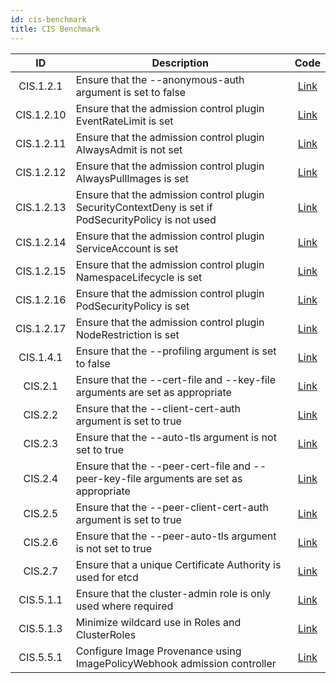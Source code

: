 ```yaml
---
id: cis-benchmark
title: CIS Benchmark
---
```



| ID | Description | Code |
|:--:| ----------- |:---:|
| CIS.1.2.1  | Ensure that the --anonymous-auth argument is set to false | [Link](https://github.com/raspbernetes/k8s-security-policies/blob/master/policies/CIS.1.2.1/CIS.1.2.1.rego) |
| CIS.1.2.10 | Ensure that the admission control plugin EventRateLimit is set | [Link](https://github.com/raspbernetes/k8s-security-policies/blob/master/policies/CIS.1.2.10/CIS.1.2.10.rego) |
| CIS.1.2.11 | Ensure that the admission control plugin AlwaysAdmit is not set | [Link](https://github.com/raspbernetes/k8s-security-policies/blob/master/policies/CIS.1.2.11/CIS.1.2.11.rego) |
| CIS.1.2.12 | Ensure that the admission control plugin AlwaysPullImages is set| [Link](https://github.com/raspbernetes/k8s-security-policies/blob/master/policies/CIS.1.2.12/CIS.1.2.12.rego) |
| CIS.1.2.13 | Ensure that the admission control plugin SecurityContextDeny is set if PodSecurityPolicy is not used | [Link](https://github.com/raspbernetes/k8s-security-policies/blob/master/policies/CIS.1.2.13/CIS.1.2.13.rego) |
| CIS.1.2.14 | Ensure that the admission control plugin ServiceAccount is set| [Link](https://github.com/raspbernetes/k8s-security-policies/blob/master/policies/CIS.1.2.14/CIS.1.2.14.rego) |
| CIS.1.2.15 | Ensure that the admission control plugin NamespaceLifecycle is set | [Link](https://github.com/raspbernetes/k8s-security-policies/blob/master/policies/CIS.1.2.15/CIS.1.2.15.rego) |
| CIS.1.2.16 | Ensure that the admission control plugin PodSecurityPolicy is set| [Link](https://github.com/raspbernetes/k8s-security-policies/blob/master/policies/CIS.1.2.16/CIS.1.2.16.rego) |
| CIS.1.2.17 | Ensure that the admission control plugin NodeRestriction is set| [Link](https://github.com/raspbernetes/k8s-security-policies/blob/master/policies/CIS.1.2.17/CIS.1.2.17.rego) |
| CIS.1.4.1 | Ensure that the --profiling argument is set to false | [Link](https://github.com/raspbernetes/k8s-security-policies/blob/master/policies/CIS.1.4.1/CIS.1.4.1.rego) |
| CIS.2.1 | Ensure that the --cert-file and --key-file arguments are set as appropriate | [Link](https://github.com/raspbernetes/k8s-security-policies/blob/master/policies/CIS.2.1/CIS.2.1.rego) |
| CIS.2.2 | Ensure that the --client-cert-auth argument is set to true | [Link](https://github.com/raspbernetes/k8s-security-policies/blob/master/policies/CIS.2.2/CIS.2.2.rego) |
| CIS.2.3 | Ensure that the --auto-tls argument is not set to true | [Link](https://github.com/raspbernetes/k8s-security-policies/blob/master/policies/CIS.2.3/CIS.2.3.rego) |
| CIS.2.4 | Ensure that the --peer-cert-file and --peer-key-file arguments are set as appropriate | [Link](https://github.com/raspbernetes/k8s-security-policies/blob/master/policies/CIS.2.4/CIS.2.4.rego) |
| CIS.2.5 | Ensure that the --peer-client-cert-auth argument is set to true | [Link](https://github.com/raspbernetes/k8s-security-policies/blob/master/policies/CIS.2.5/CIS.2.5.rego) |
| CIS.2.6 | Ensure that the --peer-auto-tls argument is not set to true | [Link](https://github.com/raspbernetes/k8s-security-policies/blob/master/policies/CIS.2.6/CIS.2.6.rego) |
| CIS.2.7 | Ensure that a unique Certificate Authority is used for etcd | [Link](https://github.com/raspbernetes/k8s-security-policies/blob/master/policies/CIS.2.7/CIS.2.7.rego) |
| CIS.5.1.1 | Ensure that the cluster-admin role is only used where required | [Link](https://github.com/raspbernetes/k8s-security-policies/blob/master/policies/CIS.5.1.1/CIS.5.1.1.rego) |
| CIS.5.1.3 | Minimize wildcard use in Roles and ClusterRoles  | [Link](https://github.com/raspbernetes/k8s-security-policies/blob/master/policies/CIS.5.1.3/CIS.5.1.3.rego) |
| CIS.5.5.1 | Configure Image Provenance using ImagePolicyWebhook admission controller | [Link](https://github.com/raspbernetes/k8s-security-policies/blob/master/policies/CIS.5.5.1/CIS.5.5.1.rego) |
